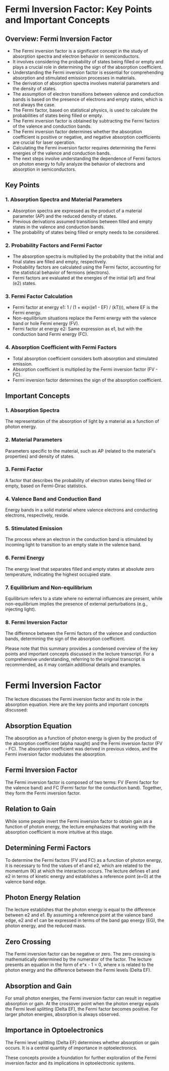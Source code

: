 # Fermi Inversion Factor: Key Points and Important Concepts


## Overview: Fermi Inversion Factor

- The Fermi inversion factor is a significant concept in the study of absorption spectra and electron behavior in semiconductors.
- It involves considering the probability of states being filled or empty and plays a crucial role in determining the sign of the absorption coefficient.
- Understanding the Fermi inversion factor is essential for comprehending absorption and stimulated emission processes in materials.
- The derivation of absorption spectra involves material parameters and the density of states.
- The assumption of electron transitions between valence and conduction bands is based on the presence of electrons and empty states, which is not always the case.
- The Fermi factor, based on statistical physics, is used to calculate the probabilities of states being filled or empty.
- The Fermi inversion factor is obtained by subtracting the Fermi factors of the valence and conduction bands.
- The Fermi inversion factor determines whether the absorption coefficient is positive or negative, and negative absorption coefficients are crucial for laser operation.
- Calculating the Fermi inversion factor requires determining the Fermi energies of the valence and conduction bands.
- The next steps involve understanding the dependence of Fermi factors on photon energy to fully analyze the behavior of electrons and absorption in semiconductors.


## Key Points

### 1. Absorption Spectra and Material Parameters

- Absorption spectra are expressed as the product of a material parameter (AP) and the reduced density of states.
- Previous derivations assumed transitions between filled and empty states in the valence and conduction bands.
- The probability of states being filled or empty needs to be considered.

### 2. Probability Factors and Fermi Factor

- The absorption spectra is multiplied by the probability that the initial and final states are filled and empty, respectively.
- Probability factors are calculated using the Fermi factor, accounting for the statistical behavior of fermions (electrons).
- Fermi factors are evaluated at the energies of the initial (e1) and final (e2) states.

### 3. Fermi Factor Calculation

- Fermi factor at energy e1: 1 / (1 + exp((e1 - EF) / (kT))), where EF is the Fermi energy.
- Non-equilibrium situations replace the Fermi energy with the valence band or hole Fermi energy (FV).
- Fermi factor at energy e2: Same expression as e1, but with the conduction band Fermi energy (FC).

### 4. Absorption Coefficient with Fermi Factors

- Total absorption coefficient considers both absorption and stimulated emission.
- Absorption coefficient is multiplied by the Fermi inversion factor (FV - FC).
- Fermi inversion factor determines the sign of the absorption coefficient.

## Important Concepts

### 1. Absorption Spectra

The representation of the absorption of light by a material as a function of photon energy.

### 2. Material Parameters

Parameters specific to the material, such as AP (related to the material's properties) and density of states.

### 3. Fermi Factor

A factor that describes the probability of electron states being filled or empty, based on Fermi-Dirac statistics.

### 4. Valence Band and Conduction Band

Energy bands in a solid material where valence electrons and conducting electrons, respectively, reside.

### 5. Stimulated Emission

The process where an electron in the conduction band is stimulated by incoming light to transition to an empty state in the valence band.

### 6. Fermi Energy

The energy level that separates filled and empty states at absolute zero temperature, indicating the highest occupied state.

### 7. Equilibrium and Non-equilibrium

Equilibrium refers to a state where no external influences are present, while non-equilibrium implies the presence of external perturbations (e.g., injecting light).

### 8. Fermi Inversion Factor

The difference between the Fermi factors of the valence and conduction bands, determining the sign of the absorption coefficient.

Please note that this summary provides a condensed overview of the key points and important concepts discussed in the lecture transcript. For a comprehensive understanding, referring to the original transcript is recommended, as it may contain additional details and examples.

# Fermi Inversion Factor

The lecture discusses the Fermi inversion factor and its role in the absorption equation. Here are the key points and important concepts discussed:

## Absorption Equation

The absorption as a function of photon energy is given by the product of the absorption coefficient (alpha naught) and the Fermi inversion factor (FV - FC). The absorption coefficient was derived in previous videos, and the Fermi inversion factor modulates the absorption.

## Fermi Inversion Factor

The Fermi inversion factor is composed of two terms: FV (Fermi factor for the valence band) and FC (Fermi factor for the conduction band). Together, they form the Fermi inversion factor.

## Relation to Gain

While some people invert the Fermi inversion factor to obtain gain as a function of photon energy, the lecture emphasizes that working with the absorption coefficient is more intuitive at this stage.

## Determining Fermi Factors

To determine the Fermi factors (FV and FC) as a function of photon energy, it is necessary to find the values of e1 and e2, which are related to the momentum (K) at which the interaction occurs. The lecture defines e1 and e2 in terms of kinetic energy and establishes a reference point (e=0) at the valence band edge.

## Photon Energy Relation

The lecture establishes that the photon energy is equal to the difference between e2 and e1. By assuming a reference point at the valence band edge, e2 and e1 can be expressed in terms of the band gap energy (EG), the photon energy, and the reduced mass.

## Zero Crossing

The Fermi inversion factor can be negative or zero. The zero crossing is mathematically determined by the numerator of the factor. The lecture presents an equation in the form of e^x - 1 = 0, where x is related to the photon energy and the difference between the Fermi levels (Delta EF).

## Absorption and Gain

For small photon energies, the Fermi inversion factor can result in negative absorption or gain. At the crossover point when the photon energy equals the Fermi level splitting (Delta EF), the Fermi factor becomes positive. For larger photon energies, absorption is always observed.

## Importance in Optoelectronics

The Fermi level splitting (Delta EF) determines whether absorption or gain occurs. It is a central quantity of importance in optoelectronics.

These concepts provide a foundation for further exploration of the Fermi inversion factor and its implications in optoelectronic systems.